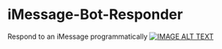 # iMessage-Bot-Responder
Respond to an iMessage programmatically 
[![IMAGE ALT TEXT](http://img.youtube.com/vi/vH9oNuBYZdE/0.jpg)](https://youtu.be/vH9oNuBYZdE "iMessage Responder")
